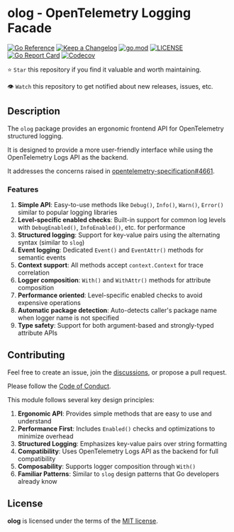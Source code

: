 # olog - OpenTelemetry Logging Facade

[![Go Reference](https://pkg.go.dev/badge/github.com/pellared/olog.svg)](https://pkg.go.dev/github.com/pellared/olog)
[![Keep a Changelog](https://img.shields.io/badge/changelog-Keep%20a%20Changelog-%23E05735)](CHANGELOG.md)
[![go.mod](https://img.shields.io/github/go-mod/go-version/pellared/olog)](go.mod)
[![LICENSE](https://img.shields.io/github/license/pellared/olog)](LICENSE)
[![Go Report Card](https://goreportcard.com/badge/github.com/pellared/olog)](https://goreportcard.com/report/github.com/pellared/olog)
[![Codecov](https://codecov.io/gh/pellared/olog/branch/main/graph/badge.svg)](https://codecov.io/gh/pellared/olog)

⭐ `Star` this repository if you find it valuable and worth maintaining.

👁 `Watch` this repository to get notified about new releases, issues, etc.

## Description

The `olog` package provides an ergonomic frontend API for OpenTelemetry structured logging.

It is designed to provide a more user-friendly interface while using the OpenTelemetry Logs API as the backend.

It addresses the concerns raised in
[opentelemetry-specification#4661](https://github.com/open-telemetry/opentelemetry-specification/issues/4661).

### Features

1. **Simple API**: Easy-to-use methods like `Debug()`, `Info()`, `Warn()`, `Error()` similar to popular logging libraries
2. **Level-specific enabled checks**: Built-in support for common log levels with `DebugEnabled()`, `InfoEnabled()`, etc. for performance
3. **Structured logging**: Support for key-value pairs using the alternating syntax (similar to `slog`)
4. **Event logging**: Dedicated `Event()` and `EventAttr()` methods for semantic events
5. **Context support**: All methods accept `context.Context` for trace correlation
6. **Logger composition**: `With()` and `WithAttr()` methods for attribute composition
7. **Performance oriented**: Level-specific enabled checks to avoid expensive operations
8. **Automatic package detection**: Auto-detects caller's package name when logger name is not specified
9. **Type safety**: Support for both argument-based and strongly-typed attribute APIs

## Contributing

Feel free to create an issue,
join the [discussions](https://github.com/pellared/olog/discussions/2),
or propose a pull request.

Please follow the [Code of Conduct](CODE_OF_CONDUCT.md).

This module follows several key design principles:

1. **Ergonomic API**: Provides simple methods that are easy to use and understand
2. **Performance First**: Includes `Enabled()` checks and optimizations to minimize overhead
3. **Structured Logging**: Emphasizes key-value pairs over string formatting
4. **Compatibility**: Uses OpenTelemetry Logs API as the backend for full compatibility
5. **Composability**: Supports logger composition through `With()`
6. **Familiar Patterns**: Similar to `slog` design patterns that Go developers already know

## License

**olog** is licensed under the terms of the [MIT license](LICENSE).
